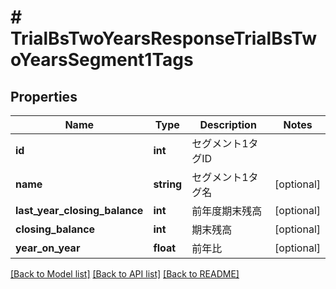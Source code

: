 # # TrialBsTwoYearsResponseTrialBsTwoYearsSegment1Tags

## Properties

Name | Type | Description | Notes
------------ | ------------- | ------------- | -------------
**id** | **int** | セグメント1タグID |
**name** | **string** | セグメント1タグ名 | [optional]
**last_year_closing_balance** | **int** | 前年度期末残高 | [optional]
**closing_balance** | **int** | 期末残高 | [optional]
**year_on_year** | **float** | 前年比 | [optional]

[[Back to Model list]](../../README.md#models) [[Back to API list]](../../README.md#endpoints) [[Back to README]](../../README.md)
